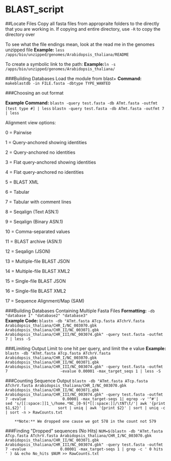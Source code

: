 # BLAST_script


##Locate Files
Copy all fasta files from appropraite folders to the directly that you are working in.
If copying and entire directory, use `-R` to copy the directory over 

To see what the file endings mean, look at the read me in the genomes unzipped file
**Example:** `less /apps/bio/unzipped/genomes/Arabidopsis_thaliana/README`
        
To create a symbolic link to the path: 
**Example:**`ln -s /apps/bio/unzipped/genomes/Arabidopsis_thaliana/`

###Building Databases
Load the module from blast+
**Command:** `makeblastdb -in FILE.fasta -dbtype TYPE_WANTED`

###Choosing an out format

**Example Command:** `blastn -query test.fasta -db ATmt.fasta -outfmt [test type #] | less`
                 `blastn -query test.fasta -db ATmt.fasta -outfmt 7 | less`
                 
Alignment view options:

0 = Pairwise

1 = Query-anchored showing identities

2 = Query-anchored no identities

3 = Flat query-anchored showing identities

4 = Flat query-anchored no identities

5 = BLAST XML

6 = Tabular

7 = Tabular with comment lines

8 = Seqalign (Text ASN.1)

9 = Seqalign (Binary ASN.1)

10 = Comma-separated values

11 = BLAST archive (ASN.1)

12 = Seqalign (JSON)

13 = Multiple-file BLAST JSON

14 = Multiple-file BLAST XML2

15 = Single-file BLAST JSON

16 = Single-file BLAST XML2

17 = Sequence Alignment/Map (SAM)


###Building Databases Containing Multiple Fasta Files
**Formatting:** `-db "database 1" "database2" "database3"`       
**Example Code:** `blastn -db "ATmt.fasta ATcp.fasta ATchrV.fasta Arabidopsis_thaliana/CHR_I/NC_003070.gbk                                 Arabidopsis_thaliana/CHR_II/NC_003071.gbk Arabidopsis_thaliana/CHR_III/NC_003074.gbk" -query test.fasta -outfmt 7 | less -S`

###Limiting Output
Limit to one hit per query, and limit the e value
**Example:** `blastn -db "ATmt.fasta ATcp.fasta ATchrV.fasta Arabidopsis_thaliana/CHR_I/NC_003070.gbk                                                   Arabidopsis_thaliana/CHR_II/NC_003071.gbk Arabidopsis_thaliana/CHR_III/NC_003074.gbk" -query test.fasta -outfmt 7                       -evalue 0.00001 -max_target_seqs 1 | less -S`

 ###Counting Sequence Output
 `blastn -db "ATmt.fasta ATcp.fasta ATchrV.fasta Arabidopsis_thaliana/CHR_I/NC_003070.gbk                                                  Arabidopsis_thaliana/CHR_II/NC_003071.gbk Arabidopsis_thaliana/CHR_III/NC_003074.gbk" -query test.fasta -outfmt 7 -evalue                0.00001 -max_target-seqs 1| egrep -v '^#'| sed 's/[[:space:]]1_\/home.*NC_[0-9]*[[:space:]]/\tNT\t/'| awk '{print $1,$2}' |              sort | uniq | awk '{print $2}' | sort | uniq -c | sort -n > RawCounts.txt`

        **Note:** We dropped one cause we got 578 in the count not 579
        
###Finding "Dropped" sequences (No Hits)
`NUM=$(blastn -db "ATmt.fasta ATcp.fasta ATchrV.fasta Arabidopsis_thaliana/CHR_I/NC_003070.gbk           Arabidopsis_thaliana/CHR_II/NC_003071.gbk Arabidopsis_thaliana/CHR_III/NC_003074.gbk" -query test.fasta -outfmt 7 -evalue               0.00001 -max_target-seqs 1 | grep -c ' 0 hits ' ) && echo No_hits $NUM >> RawCounts.txt`

